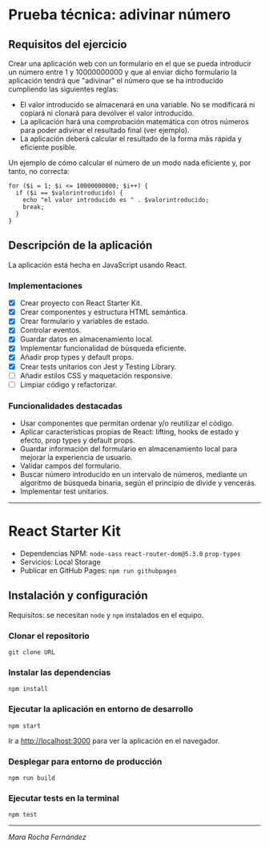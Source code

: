 # Prueba técnica: adivinar número

## Requisitos del ejercicio

Crear una aplicación web con un formulario en el que se pueda introducir un número entre 1 y 10000000000 y que al enviar dicho formulario la aplicación tendrá que "adivinar" el número que se ha introducido cumpliendo las siguientes reglas:

- El valor introducido se almacenará en una variable. No se modificará ni copiará ni clonará para devolver el valor introducido.
- La aplicación hará una comprobación matemática con otros números para poder adivinar el resultado final (ver ejemplo).
- La aplicación deberá calcular el resultado de la forma más rápida y eficiente posible.

Un ejemplo de cómo calcular el número de un modo nada eficiente y, por tanto, no correcta:

```
for ($i = 1; $i <= 10000000000; $i++) {
  if ($i == $valorintroducido) {
    echo "el valor introducido es " . $valorintroducido;
    break;
  }
}
```

## Descripción de la aplicación

La aplicación está hecha en JavaScript usando React.

### Implementaciones

- [x] Crear proyecto con React Starter Kit.
- [x] Crear componentes y estructura HTML semántica.
- [x] Crear formulario y variables de estado.
- [x] Controlar eventos.
- [x] Guardar datos en almacenamiento local.
- [x] Implementar funcionalidad de búsqueda eficiente.
- [x] Añadir prop types y default props.
- [x] Crear tests unitarios con Jest y Testing Library.
- [ ] Añadir estilos CSS y maquetación responsive.
- [ ] Limpiar código y refactorizar.

### Funcionalidades destacadas

- Usar componentes que permitan ordenar y/o reutilizar el código.
- Aplicar características propias de React: lifting, hooks de estado y efecto, prop types y default props.
- Guardar información del formulario en almacenamiento local para mejorar la experiencia de usuario.
- Validar campos del formulario.
- Buscar número introducido en un intervalo de números, mediante un algoritmo de búsqueda binaria, según el principio de divide y vencerás.
- Implementar test unitarios.

---

# React Starter Kit

- Dependencias NPM: `node-sass` `react-router-dom@5.3.0` `prop-types`
- Servicios: Local Storage
- Publicar en GitHub Pages: `npm run githubpages`

## Instalación y configuración

Requisitos: se necesitan `node` y `npm` instalados en el equipo.

### Clonar el repositorio

```
git clone URL
```

### Instalar las dependencias

```
npm install
```

### Ejecutar la aplicación en entorno de desarrollo

```
npm start
```

Ir a [http://localhost:3000](http://localhost:3000) para ver la aplicación en el navegador.

### Desplegar para entorno de producción

```
npm run build
```

### Ejecutar tests en la terminal

```
npm test
```

---

_Mara Rocha Fernández_

